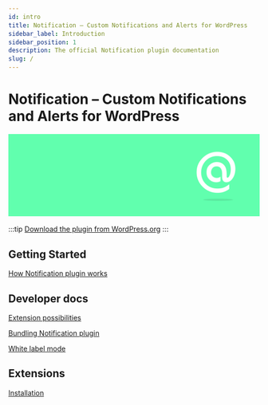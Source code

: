 ```yaml
---
id: intro
title: Notification – Custom Notifications and Alerts for WordPress
sidebar_label: Introduction
sidebar_position: 1
description: The official Notification plugin documentation
slug: /
---
```


# Notification – Custom Notifications and Alerts for WordPress

![Notification plugin logo](./assets/notification-hires.png)

:::tip
[Download the plugin from WordPress.org](https://wordpress.org/plugins/notification/)
:::

## Getting Started

[How Notification plugin works](./user-guide/how-notification-plugin-works)

## Developer docs

[Extension possibilities](./developer/general/extension-possibilities)

[Bundling Notification plugin](./developer/general/bundling)

[White label mode](./developer/general/white-label-mode)

## Extensions

[Installation](./extensions/installation)